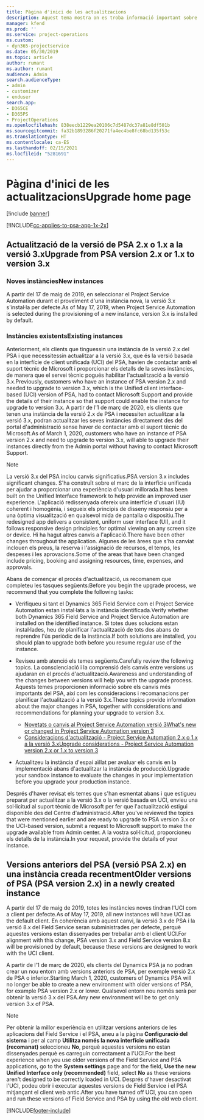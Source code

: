 ```yaml
---
title: Pàgina d'inici de les actualitzacions
description: Aquest tema mostra on es troba informació important sobre les característiques noves i canviades al Dynamics 365 Project Service Automation, i el procés per actualitzar a la versió més recent.
manager: kfend
ms.prod: ''
ms.service: project-operations
ms.custom:
- dyn365-projectservice
ms.date: 05/30/2019
ms.topic: article
author: rumant
ms.author: rumant
audience: Admin
search.audienceType:
- admin
- customizer
- enduser
search.app:
- D365CE
- D365PS
- ProjectOperations
ms.openlocfilehash: 838eecb1229ea20106c7d5487dc37a81e8df501b
ms.sourcegitcommit: fa32b1893286f20271fa4ec4be8fc68bd135f53c
ms.translationtype: HT
ms.contentlocale: ca-ES
ms.lasthandoff: 02/15/2021
ms.locfileid: "5281691"
---
```

# <a name="upgrade-home-page"></a><span data-ttu-id="d99ad-103">Pàgina d'inici de les actualitzacions</span><span class="sxs-lookup"><span data-stu-id="d99ad-103">Upgrade home page</span></span>

[!include [banner](../includes/psa-now-project-operations.md)]

[!INCLUDE[cc-applies-to-psa-app-1x-2x](../includes/cc-applies-to-psa-app-1x-2x.md)]

## <a name="upgrade-from-psa-version-2x-or-1x-to-version-3x"></a><span data-ttu-id="d99ad-104">Actualització de la versió de PSA 2.x o 1.x a la versió 3.x</span><span class="sxs-lookup"><span data-stu-id="d99ad-104">Upgrade from PSA version 2.x or 1.x to version 3.x</span></span>

### <a name="new-instances"></a><span data-ttu-id="d99ad-105">Noves instàncies</span><span class="sxs-lookup"><span data-stu-id="d99ad-105">New instances</span></span>

<span data-ttu-id="d99ad-106">A partir del 17 de maig de 2019, en seleccionar el Project Service Automation durant el proveïment d'una instància nova, la versió 3.x s'instal·la per defecte.</span><span class="sxs-lookup"><span data-stu-id="d99ad-106">As of May 17, 2019, when Project Service Automation is selected during the provisioning of a new instance, version 3.x is installed by default.</span></span>

### <a name="existing-instances"></a><span data-ttu-id="d99ad-107">Instàncies existents</span><span class="sxs-lookup"><span data-stu-id="d99ad-107">Existing instances</span></span>

<span data-ttu-id="d99ad-108">Anteriorment, els clients que tinguessin una instància de la versió 2.x del PSA i que necessitessin actualitzar a la versió 3.x, que és la versió basada en la interfície de client unificada (UCI) del PSA, havien de contactar amb el suport tècnic de Microsoft i proporcionar els detalls de la seves instàncies, de manera que el servei tècnic pogués habilitar l'actualització a la versió 3.x.</span><span class="sxs-lookup"><span data-stu-id="d99ad-108">Previously, customers who have an instance of PSA version 2.x and needed to upgrade to version 3.x, which is the Unified client interface-based (UCI) version of PSA, had to contact Microsoft Support and provide the details of their instance so that support could enable the instance for upgrade to version 3.x.</span></span> <span data-ttu-id="d99ad-109">A partir de l'1 de març de 2020, els clients que tenen una instància de la versió 2.x de PSA i necessiten actualitzar a la versió 3.x, podran actualitzar les seves instàncies directament des del portal d'administració sense haver de contactar amb el suport tècnic de Microsoft.</span><span class="sxs-lookup"><span data-stu-id="d99ad-109">As of March 1, 2020, customers who have an instance of PSA version 2.x and need to upgrade to version 3.x, will able to upgrade their instances directly from the Admin portal without having to contact Microsoft Support.</span></span>  

> [!NOTE]
> <span data-ttu-id="d99ad-110">La versió 3.x del PSA inclou canvis significatius.</span><span class="sxs-lookup"><span data-stu-id="d99ad-110">PSA version 3.x includes significant changes.</span></span> <span data-ttu-id="d99ad-111">S'ha construït sobre el marc de la interfície unificada per ajudar a proporcionar una experiència d'usuari millorada.</span><span class="sxs-lookup"><span data-stu-id="d99ad-111">It has been built on the Unified Interface framework to help provide an improved user experience.</span></span> <span data-ttu-id="d99ad-112">L'aplicació redissenyada ofereix una interfície d'usuari (IU) coherent i homogènia, i segueix els principis de disseny responsiu per a una òptima visualització en qualsevol mida de pantalla o dispositiu.</span><span class="sxs-lookup"><span data-stu-id="d99ad-112">The redesigned app delivers a consistent, uniform user interface (UI), and it follows responsive design principles for optimal viewing on any screen size or device.</span></span> <span data-ttu-id="d99ad-113">Hi ha hagut altres canvis a l'aplicació.</span><span class="sxs-lookup"><span data-stu-id="d99ad-113">There have been other changes throughout the application.</span></span> <span data-ttu-id="d99ad-114">Algunes de les àrees que s'ha canviat inclouen els preus, la reserva i l'assignació de recursos, el temps, les despeses i les aprovacions.</span><span class="sxs-lookup"><span data-stu-id="d99ad-114">Some of the areas that have been changed include pricing, booking and assigning resources, time, expenses, and approvals.</span></span>

<span data-ttu-id="d99ad-115">Abans de començar el procés d'actualització, us recomanem que completeu les tasques següents:</span><span class="sxs-lookup"><span data-stu-id="d99ad-115">Before you begin the upgrade process, we recommend that you complete the following tasks:</span></span>

- <span data-ttu-id="d99ad-116">Verifiqueu si tant el Dynamics 365 Field Service com el Project Service Automation estan instal·lats a la instància identificada.</span><span class="sxs-lookup"><span data-stu-id="d99ad-116">Verify whether both Dynamics 365 Field Service and Project Service Automation are installed on the identified instance.</span></span> <span data-ttu-id="d99ad-117">Si totes dues solucions estan instal·lades, heu de planificar l'actualització de tots dos abans de reprendre l'ús periòdic de la instància.</span><span class="sxs-lookup"><span data-stu-id="d99ad-117">If both solutions are installed, you should plan to upgrade both before you resume regular use of the instance.</span></span>
- <span data-ttu-id="d99ad-118">Reviseu amb atenció els temes següents.</span><span class="sxs-lookup"><span data-stu-id="d99ad-118">Carefully review the following topics.</span></span> <span data-ttu-id="d99ad-119">La conscienciació i la comprensió dels canvis entre versions us ajudaran en el procés d'actualització.</span><span class="sxs-lookup"><span data-stu-id="d99ad-119">Awareness and understanding of the changes between versions will help you with the upgrade process.</span></span> <span data-ttu-id="d99ad-120">Aquests temes proporcionen informació sobre els canvis més importants del PSA, així com les consideracions i recomanacions per planificar l'actualització a la versió 3.x.</span><span class="sxs-lookup"><span data-stu-id="d99ad-120">These topics provide information about the major changes in PSA, together with considerations and recommendations for planning your upgrade to version 3.x.</span></span>

    - [<span data-ttu-id="d99ad-121">Novetats o canvis al Project Service Automation versió 3</span><span class="sxs-lookup"><span data-stu-id="d99ad-121">What's new or changed in Project Service Automation version 3</span></span>](whats-new-changed-v3.md)
    - [<span data-ttu-id="d99ad-122">Consideracions d'actualització - Project Service Automation 2.x o 1.x a la versió 3.x</span><span class="sxs-lookup"><span data-stu-id="d99ad-122">Upgrade considerations - Project Service Automation version 2.x or 1.x to version 3</span></span>](upgrade-v3.md)

- <span data-ttu-id="d99ad-123">Actualitzeu la instància d'espai aïllat per avaluar els canvis en la implementació abans d'actualitzar la instància de producció.</span><span class="sxs-lookup"><span data-stu-id="d99ad-123">Upgrade your sandbox instance to evaluate the changes in your implementation before you upgrade your production instance.</span></span>

<span data-ttu-id="d99ad-124">Després d'haver revisat els temes que s'han esmentat abans i que estigueu preparat per actualitzar a la versió 3.x o la versió basada en UCI, envieu una sol·licitud al suport tècnic de Microsoft per fer que l'actualització estigui disponible des del Centre d'administració.</span><span class="sxs-lookup"><span data-stu-id="d99ad-124">After you've reviewed the topics that were mentioned earlier and are ready to upgrade to PSA version 3.x or the UCI-based version, submit a request to Microsoft support to make the upgrade available from Admin center.</span></span> <span data-ttu-id="d99ad-125">A la vostra sol·licitud, proporcioneu els detalls de la instància.</span><span class="sxs-lookup"><span data-stu-id="d99ad-125">In your request, provide the details of your instance.</span></span>

## <a name="older-versions-of-psa-psa-version-2x-in-a-newly-created-instance"></a><span data-ttu-id="d99ad-126">Versions anteriors del PSA (versió PSA 2.x) en una instància creada recentment</span><span class="sxs-lookup"><span data-stu-id="d99ad-126">Older versions of PSA (PSA version 2.x) in a newly created instance</span></span>

<span data-ttu-id="d99ad-127">A partir del 17 de maig de 2019, totes les instàncies noves tindran l'UCI com a client per defecte.</span><span class="sxs-lookup"><span data-stu-id="d99ad-127">As of May 17, 2019, all new instances will have UCI as the default client.</span></span> <span data-ttu-id="d99ad-128">En coherència amb aquest canvi, la versió 3.x de PSA i la versió 8.x del Field Service seran subministrades per defecte, perquè aquestes versions estan dissenyades per treballar amb el client UCI.</span><span class="sxs-lookup"><span data-stu-id="d99ad-128">For alignment with this change, PSA version 3.x and Field Service version 8.x will be provisioned by default, because these versions are designed to work with the UCI client.</span></span>

<span data-ttu-id="d99ad-129">A partir de l'1 de març de 2020, els clients del Dynamics PSA ja no podran crear un nou entorn amb versions anteriors de PSA, per exemple versió 2.x de PSA o inferior.</span><span class="sxs-lookup"><span data-stu-id="d99ad-129">Starting March 1, 2020, customers of Dynamics PSA will no longer be able to create a new environment with older versions of PSA, for example PSA version 2.x or lower.</span></span> <span data-ttu-id="d99ad-130">Qualsevol entorn nou només serà per obtenir la versió 3.x del PSA.</span><span class="sxs-lookup"><span data-stu-id="d99ad-130">Any new environment will be to get only version 3.x of PSA.</span></span>

> [!NOTE]
> <span data-ttu-id="d99ad-131">Per obtenir la millor experiència en utilitzar versions anteriors de les aplicacions del Field Service i el PSA, aneu a la pàgina **Configuració del sistema** i per al camp **Utilitza només la nova interfície unificada (recomanat)** seleccioneu **No**, perquè aquestes versions no estan dissenyades perquè es carreguin correctament a l'UCI.</span><span class="sxs-lookup"><span data-stu-id="d99ad-131">For the best experience when you use older versions of the Field Service and PSA applications, go to the **System settings** page and for the field, **Use the new Unified Interface only (recommended)** field, select **No** as these versions aren't designed to be correctly loaded in UCI.</span></span> <span data-ttu-id="d99ad-132">Després d'haver desactivat l'UCI, podeu obrir i executar aquestes versions de Field Service i el PSA mitjançant el client web antic.</span><span class="sxs-lookup"><span data-stu-id="d99ad-132">After you have turned off UCI, you can open and run these versions of Field Service and PSA by using the old web client.</span></span> 


[!INCLUDE[footer-include](../includes/footer-banner.md)]